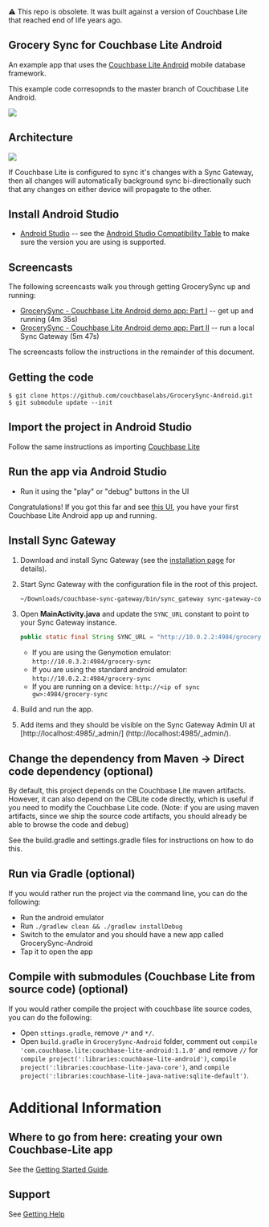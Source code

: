 ⚠️ This repo is obsolete.  It was built against a version of Couchbase Lite that reached end of life years ago.

## Grocery Sync for Couchbase Lite Android 

An example app that uses the [Couchbase Lite Android](https://github.com/couchbase/couchbase-lite-android) mobile database framework.

This example code corresopnds to the master branch of Couchbase Lite Android.  
 
![](http://cl.ly/image/1H11131G2c3d/Screen%20Shot%202013-05-14%20at%204.44.48%20PM.png)

## Architecture

![](http://cl.ly/image/3c1k113o182b/GrocerySync.png)

If Couchbase Lite is configured to sync it's changes with a Sync Gateway, then all changes will automatically background sync bi-directionally such that any changes on either device will propagate to the other.

## Install Android Studio

* [Android Studio](http://developer.android.com/sdk/installing/studio.html) -- see the [Android Studio Compatibility Table](https://github.com/couchbase/couchbase-lite-android/blob/master/README.md#building-couchbase-lite-via-android-studio) to make sure the version you are using is supported.

## Screencasts

The following screencasts walk you through getting GrocerySync up and running:

* [GrocerySync - Couchbase Lite Android demo app: Part I](https://www.youtube.com/watch?v=9rWY2CrnFHw) -- get up and running (4m 35s)
* [GrocerySync - Couchbase Lite Android demo app: Part II](https://www.youtube.com/watch?v=rX9IPMBl780) -- run a local Sync Gateway (5m 47s)

The screencasts follow the instructions in the remainder of this document.

## Getting the code

```
$ git clone https://github.com/couchbaselabs/GrocerySync-Android.git
$ git submodule update --init
```

## Import the project in Android Studio

Follow the same instructions as importing [Couchbase Lite](https://github.com/couchbase/couchbase-lite-android#importing-project-into-android-studio)

## Run the app via Android Studio

* Run it using the "play" or "debug" buttons in the UI

Congratulations!  If you got this far and see [this UI](http://cl.ly/image/1H11131G2c3d/Screen%20Shot%202013-05-14%20at%204.44.48%20PM.png), you have your first Couchbase Lite Android app up and running.

## Install Sync Gateway

1. Download and install Sync Gateway (see the [installation page](http://developer.couchbase.com/documentation/mobile/current/installation/sync-gateway/index.html) for details).
2. Start Sync Gateway with the configuration file in the root of this project.

	```bash
	~/Downloads/couchbase-sync-gateway/bin/sync_gateway sync-gateway-config.json
	```

3. Open **MainActivity.java** and update the `SYNC_URL` constant to point to your Sync Gateway instance.

	```java
	public static final String SYNC_URL = "http://10.0.2.2:4984/grocery-sync";
	```

	- If you are using the Genymotion emulator: `http://10.0.3.2:4984/grocery-sync`
	- If you are using the standard android emulator: `http://10.0.2.2:4984/grocery-sync`
	- If you are running on a device: `http://<ip of sync gw>:4984/grocery-sync`

4. Build and run the app.
5. Add items and they should be visible on the Sync Gateway Admin UI at [http://localhost:4985/_admin/]
(http://localhost:4985/_admin/).

## Change the dependency from Maven -> Direct code dependency (optional)

By default, this project depends on the Couchbase Lite maven artifacts.  However, it can also depend on the CBLite code directly, which is useful if you need to modify the Couchbase Lite code.  (Note: if you are using maven artifacts, since we ship the source code artifacts, you should already be able to browse the code and debug)

See the build.gradle and settings.gradle files for instructions on how to do this.

## Run via Gradle (optional)

If you would rather run the project via the command line, you can do the following:

* Run the android emulator
* Run `./gradlew clean && ./gradlew installDebug`
* Switch to the emulator and you should have a new app called GrocerySync-Android
* Tap it to open the app

## Compile with submodules (Couchbase Lite from source code) (optional)

If you would rather compile the project with couchbase lite source codes, you can do the following:

* Open `sttings.gradle`, remove `/*` and `*/`.
* Open `build.gradle` in `GrocerySync-Android` folder, comment out `compile 'com.couchbase.lite:couchbase-lite-android:1.1.0'` and remove `//` for `compile project(':libraries:couchbase-lite-android')`, `compile project(':libraries:couchbase-lite-java-core')`, and `compile project(':libraries:couchbase-lite-java-native:sqlite-default')`.


# Additional Information

## Where to go from here: creating your own Couchbase-Lite app

See the [Getting Started Guide](http://developer.couchbase.com/mobile/develop/training/build-first-android-app/index.html).

## Support

See [Getting Help](https://github.com/couchbase/couchbase-lite-android#getting-help)
